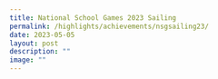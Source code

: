 ```yaml
---
title: National School Games 2023 Sailing
permalink: /highlights/achievements/nsgsailing23/
date: 2023-05-05
layout: post
description: ""
image: ""
---
```

